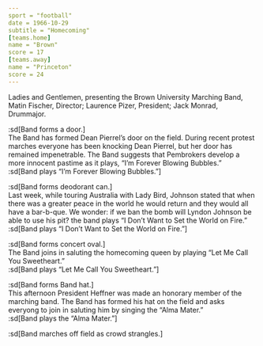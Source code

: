 ```yaml
---
sport = "football"
date = 1966-10-29
subtitle = "Homecoming"
[teams.home]
name = "Brown"
score = 17
[teams.away]
name = "Princeton"
score = 24
---
```


Ladies and Gentlemen, presenting the Brown University Marching Band, Matin Fischer, Director; Laurence Pizer, President; Jack Monrad, Drummajor.

:sd[Band forms a door.]\
The Band has formed Dean Pierrel’s door on the field. During recent protest marches everyone has been knocking Dean Pierrel, but her door has remained impenetrable. The Band suggests that Pembrokers develop a more innocent pastime as it plays, “I’m Forever Blowing Bubbles.”\
:sd[Band plays “I’m Forever Blowing Bubbles.”]

:sd[Band forms deodorant can.]\
Last week, while touring Australia with Lady Bird, Johnson stated that when there was a greater peace in the world he would return and they would all have a bar-b-que. We wonder: if we ban the bomb will Lyndon Johnson be able to use his pit? the band plays “I Don’t Want to Set the World on Fire.”\
:sd[Band plays “I Don’t Want to Set the World on Fire.”]

:sd[Band forms concert oval.]\
The Band joins in saluting the homecoming queen by playing “Let Me Call You Sweetheart.”\
:sd[Band plays “Let Me Call You Sweetheart.”]

:sd[Band forms Band hat.]\
This afternoon President Heffner was made an honorary member of the marching band. The Band has formed his hat on the field and asks everyong to join in saluting him by singing the “Alma Mater.”\
:sd[Band plays the “Alma Mater.”]

:sd[Band marches off field as crowd strangles.]
